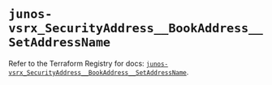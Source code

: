 # `junos-vsrx_SecurityAddress__BookAddress__SetAddressName`

Refer to the Terraform Registry for docs: [`junos-vsrx_SecurityAddress__BookAddress__SetAddressName`](https://registry.terraform.io/providers/juniper/junos-vsrx/20.32.106/docs/resources/security_address__book_address__set_address_name).
